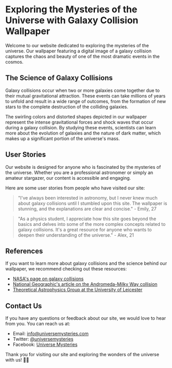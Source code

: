 <!--
Write me content for website with wallpaper which alt text is:

"A digital image of a galaxy collision, with swirling colors and distorted shapes representing the chaos of the event."

The name/title of the page should not be 1:1 copy of the alt text but rather a real content of the website which is using this wallpaper.

- Use markdown format 
- Start with the heading
- The content should look like a real website 
- Include real sections like references, contact, user stories, etc. use things relevant to the page purpose.
- Feel free to use structure like headings, bullets, numbering, blockquotes, paragraphs, horizontal lines, etc.
- You can use formatting like bold or _italic_
- You can include UTF-8 emojis
- Links should be only #hash anchors (and you can refer to the document itself)
- Do not include images
-->

<!--font:Montserrat.-->

# Exploring the Mysteries of the Universe with Galaxy Collision Wallpaper

Welcome to our website dedicated to exploring the mysteries of the universe. Our wallpaper featuring a digital image of a galaxy collision captures the chaos and beauty of one of the most dramatic events in the cosmos.

## The Science of Galaxy Collisions

Galaxy collisions occur when two or more galaxies come together due to their mutual gravitational attraction. These events can take millions of years to unfold and result in a wide range of outcomes, from the formation of new stars to the complete destruction of the colliding galaxies.

The swirling colors and distorted shapes depicted in our wallpaper represent the intense gravitational forces and shock waves that occur during a galaxy collision. By studying these events, scientists can learn more about the evolution of galaxies and the nature of dark matter, which makes up a significant portion of the universe's mass.

## User Stories

Our website is designed for anyone who is fascinated by the mysteries of the universe. Whether you are a professional astronomer or simply an amateur stargazer, our content is accessible and engaging.

Here are some user stories from people who have visited our site:

> "I've always been interested in astronomy, but I never knew much about galaxy collisions until I stumbled upon this site. The wallpaper is stunning, and the explanations are clear and concise." - Emily, 27

> "As a physics student, I appreciate how this site goes beyond the basics and delves into some of the more complex concepts related to galaxy collisions. It's a great resource for anyone who wants to deepen their understanding of the universe." - Alex, 21

## References

If you want to learn more about galaxy collisions and the science behind our wallpaper, we recommend checking out these resources:

- [NASA's page on galaxy collisions](#nasa-galaxy-collisions)
- [National Geographic's article on the Andromeda-Milky Way collision](#natgeo-galaxy-collision)
- [Theoretical Astrophysics Group at the University of Leicester](#leicester-galaxy-collisions)

## Contact Us

If you have any questions or feedback about our site, we would love to hear from you. You can reach us at:

- Email: info@universemysteries.com
- Twitter: [@universemysteries](#twitter-universe-mysteries)
- Facebook: [Universe Mysteries](#facebook-universe-mysteries)

Thank you for visiting our site and exploring the wonders of the universe with us! 🚀🌌
